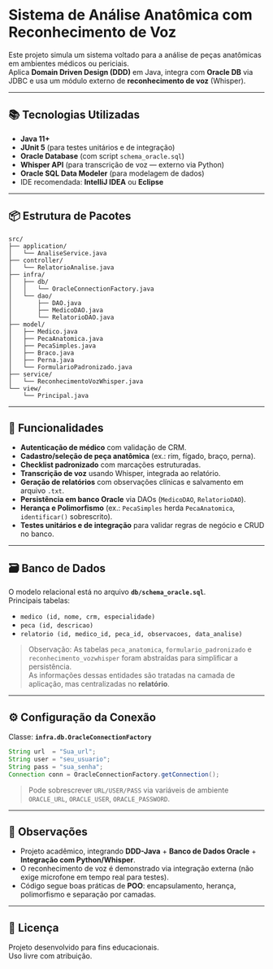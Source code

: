 # Sistema de Análise Anatômica com Reconhecimento de Voz

Este projeto simula um sistema voltado para a análise de peças anatômicas em ambientes médicos ou periciais.  
Aplica **Domain Driven Design (DDD)** em Java, integra com **Oracle DB** via JDBC e usa um módulo externo de **reconhecimento de voz** (Whisper).

---

## 📚 Tecnologias Utilizadas

- **Java 11+**
- **JUnit 5** (para testes unitários e de integração)
- **Oracle Database** (com script `schema_oracle.sql`)
- **Whisper API** (para transcrição de voz — externo via Python)
- **Oracle SQL Data Modeler** (para modelagem de dados)
- IDE recomendada: **IntelliJ IDEA** ou **Eclipse**

---

## 📦 Estrutura de Pacotes

```
src/
├── application/
│   └── AnaliseService.java
├── controller/
│   └── RelatorioAnalise.java
├── infra/
│   ├── db/
│   │   └── OracleConnectionFactory.java
│   └── dao/
│       ├── DAO.java
│       ├── MedicoDAO.java
│       └── RelatorioDAO.java
├── model/
│   ├── Medico.java
│   ├── PecaAnatomica.java
│   ├── PecaSimples.java
│   ├── Braco.java
│   ├── Perna.java
│   └── FormularioPadronizado.java
├── service/
│   └── ReconhecimentoVozWhisper.java
└── view/
    └── Principal.java
```

---

## 🧠 Funcionalidades

- **Autenticação de médico** com validação de CRM.
- **Cadastro/seleção de peça anatômica** (ex.: rim, fígado, braço, perna).
- **Checklist padronizado** com marcações estruturadas.
- **Transcrição de voz** usando Whisper, integrada ao relatório.
- **Geração de relatórios** com observações clínicas e salvamento em arquivo `.txt`.
- **Persistência em banco Oracle** via DAOs (`MedicoDAO`, `RelatorioDAO`).
- **Herança e Polimorfismo** (ex.: `PecaSimples` herda `PecaAnatomica`, `identificar()` sobrescrito).
- **Testes unitários e de integração** para validar regras de negócio e CRUD no banco.

---

## 🗃️ Banco de Dados

O modelo relacional está no arquivo **`db/schema_oracle.sql`**.  
Principais tabelas:

- `medico (id, nome, crm, especialidade)`
- `peca (id, descricao)`
- `relatorio (id, medico_id, peca_id, observacoes, data_analise)`

> Observação: As tabelas `peca_anatomica`, `formulario_padronizado` e `reconhecimento_vozwhisper` foram abstraídas para simplificar a persistência.  
As informações dessas entidades são tratadas na camada de aplicação, mas centralizadas no **relatório**.

---

## ⚙️ Configuração da Conexão

Classe: **`infra.db.OracleConnectionFactory`**

```java
String url  = "Sua_url";
String user = "seu_usuario";
String pass = "sua_senha";
Connection conn = OracleConnectionFactory.getConnection();
```

> Pode sobrescrever `URL/USER/PASS` via variáveis de ambiente `ORACLE_URL`, `ORACLE_USER`, `ORACLE_PASSWORD`.

---

## 📌 Observações

- Projeto acadêmico, integrando **DDD-Java** + **Banco de Dados Oracle** + **Integração com Python/Whisper**.
- O reconhecimento de voz é demonstrado via integração externa (não exige microfone em tempo real para testes).
- Código segue boas práticas de **POO**: encapsulamento, herança, polimorfismo e separação por camadas.

---

## 📄 Licença

Projeto desenvolvido para fins educacionais.  
Uso livre com atribuição.
